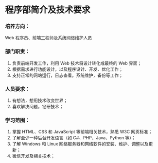 # 程序部简介及技术要求

### 培养方向：

Web 程序员、前端工程师及系统网络维护人员

### 部门职责：

1. 负责前端开发工作，利用 Web 技术将设计转化成最终的 Web 界面；
2. 根据需求进行功能设计，以及程序设计、开发、优化工作；
3. 支持正常的网站运行，日志查看，系统维护，备份等工作；

### 人员要求：

1. 有想法，想用技术改变世界；
2. 喜欢解决问题，钻研技术；

### 学习范围：

1. 掌握 HTML、CSS 和 JavaScript 等前端相关技术，熟悉 W3C 网页标准；
2. 了解至少一种后台开发语言（如 C#、PHP、Java、Python 等）；
3. 了解 Windows 和 Linux 网络服务器和网络软件的安装、维护、调整以及更新；
4. 微信开发及相关技术；